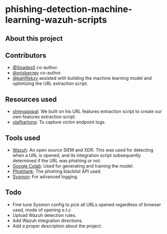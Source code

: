 # phishing-detection-machine-learning-wazuh-scripts

## About this project

## Contributors
- [@Spades0](https://github.com/Spades0) co-author.
- [@xrisbarney](https://github.com/xrisbarney) co-author.
- [@kahlflekzy](https://github.com/kahlflekzy) assisted with building the machine learning model and optimizing the URL extraction script.

## Resources used
- [shreyagopal](https://github.com/shreyagopal/Phishing-Website-Detection-by-Machine-Learning-Techniques/blob/master/URL%20Feature%20Extraction.ipynb): We built on his URL features extraction script to create our own features extraction script.
- [olafhartong](https://github.com/olafhartong/sysmon-modular/blob/master/sysmonconfig.xml): To capture victim endpoint logs.

## Tools used
- [Wazuh](https://github.com/wazuh/wazuh): An open source SIEM and XDR. This was used for detecting when a URL is opened, and its integration script subsequently determined if the URL was phishing or not.
- [Google Colab](https://colab.research.google.com/): Used for generating and training the model.
- [Phishtank](https://phishtank.org/): The phishing blacklist API used.
- [Sysmon](https://docs.microsoft.com/en-us/sysinternals/downloads/sysmon): For advanced logging.

## Todo
- Fine tune Sysmon config to pick all URLs opened regardless of browser used, mode of opening e.t.c
- Upload Wazuh detection rules.
- Add Wazuh integration directions.
- Add a proper description about the project.

